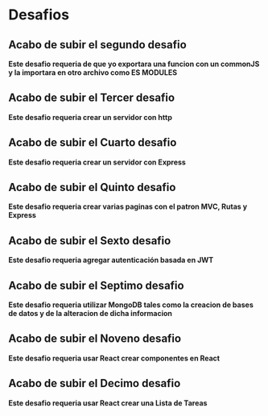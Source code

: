 # Desafios
## Acabo de subir el segundo desafio
**Este desafio requeria de que yo exportara una funcion con un commonJS y la importara en otro archivo como ES MODULES**
## Acabo de subir el Tercer desafio
**Este desafio requeria crear un servidor con http**
## Acabo de subir el Cuarto desafio
**Este desafio requeria crear un servidor con Express**
## Acabo de subir el Quinto desafio
**Este desafio requeria crear varias paginas con el patron MVC, Rutas y Express**
## Acabo de subir el Sexto desafio
**Este desafio requeria agregar autenticación basada en JWT**
## Acabo de subir el Septimo desafio
**Este desafio requeria utilizar MongoDB tales como la creacion de bases de datos y de la alteracion de dicha informacion**

## Acabo de subir el Noveno desafio
**Este desafio requeria usar React crear componentes en React**

## Acabo de subir el Decimo desafio
**Este desafio requeria usar React crear una Lista de Tareas**